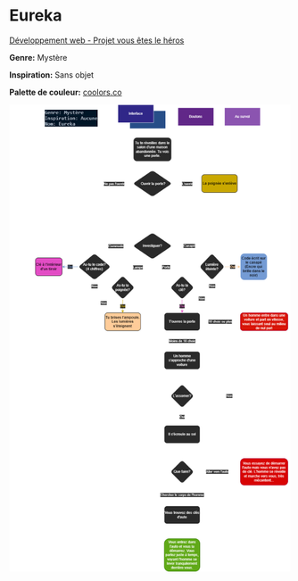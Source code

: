 # Eureka

[Développement web - Projet vous êtes le héros](https://smnarnold.com/projets/vous-etes-le-heros)

**Genre:** Mystère

**Inspiration:** Sans objet

**Palette de couleur:** [coolors.co](https://coolors.co/274e88-302788-612788-8b54b0-dedede)

![schema](assets/images/schema.png)
